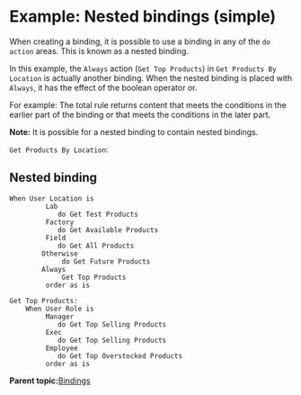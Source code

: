 # Example: Nested bindings \(simple\)

When creating a binding, it is possible to use a binding in any of the `do action` areas. This is known as a nested binding.

In this example, the `Always` action \(`Get Top Products`\) in `Get Products By Location` is actually another binding. When the nested binding is placed with `Always`, it has the effect of the boolean operator or.

For example: The total rule returns content that meets the conditions in the earlier part of the binding or that meets the conditions in the later part.

**Note:** It is possible for a nested binding to contain nested bindings.

`Get Products By Location`:

## Nested binding

```
When User Location is
  	     Lab
  	        do Get Test Products
  	     Factory
  	        do Get Available Products
  	     Field
  	        do Get All Products
  	    Otherwise
  	         do Get Future Products
  	    Always
  	         Get Top Products
  	     order as is

Get Top Products:
  	When User Role is
  	     Manager
  	        do Get Top Selling Products
  	     Exec
  	        do Get Top Selling Products
  	     Employee
  	        do Get Top Overstocked Products
  	     order as is
```

**Parent topic:**[Bindings](../pzn/pzn_bindings.md)


